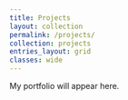 ```yaml
---
title: Projects
layout: collection
permalink: /projects/
collection: projects
entries_layout: grid
classes: wide
---
```


My portfolio will appear here.  
